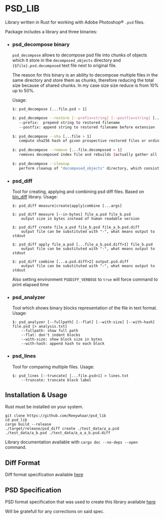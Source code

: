 # PSD_LIB
Library written in Rust for working with Adobe Photoshop® `.psd` files.

Package includes a library and three binaries:

* ### psd_decompose binary

  `psd_decompose` allows to decompose psd file into chunks of objects which it store in the `decomposed_objects` directory and `{$file}.psd.decomposed` text file next to original file.

  The reason for this binary is an ability to decompose multiple files in the same directory and store them as chunks, therefore reducing the total size because of shared chunks. In my case size size reduce is from 10% up to 50%.

  Usage:

  ```bash
  $: psd_decompose [...file.psd > 1]
  
  $: psd_decompose --restore [--prefix=string] [--postfix=string] [...file.psd.decomposed > 1]
     --prefix:  prepend string to restored filename
     --postfix: append string to restored filename before extension
     
  $: psd_decompose --sha [...file > 1]
     compute sha256 hash of given prospective restored files or ordinary files. Usefull to check that restore will be correct.
     
  $: psd_decompose --remove [...file.decomposed > 1]
     removes decomposed index file and rebuilds (actually gather all the hashes from other files in the directory and removes hashes which are orphaned) decomposed_opjects directory.
     
  $: psd_decompose --cleanup
     perform cleanup of "decomposed_objects" directory, which consists of populating unique index of every hash of every .decomposed file and removing every hash which doesn't said index contains.
  ```

* ### psd_diff

  Tool for creating, applying and combining psd diff files. Based on [bin_diff](https://github.com/Reeywhaar/bin_diff) library. Usage:

  ```
  $: psd_diff measure|create|apply|combine [...args]

  $: psd_diff measure [--in-bytes] file_a.psd file_b.psd
      output size in bytes instead of human readable version

  $: psd_diff create file_a.psd file_b.psd file_a_b.psd.diff
      output file can be substituted with "-", what means output to stdout

  $: psd_diff apply file_a.psd [...file_a_b.psd.diff>1] file_b.psd
      output file can be substituted with "-", what means output to stdout

  $: psd_diff combine [...a.psd.diff>2] output.psd.diff
      output file can be substituted with "-", what means output to stdout
  ```

  Also setting environment `PSDDIFF_VERBOSE` to `true` will force command to print elapsed time

* ### psd_analyzer

  Tool which shows binary blocks representation of the file in text format. Usage:

  ```
  $: psd_analyzer [--fullpath] [--flat] [--with-size] [--with-hash] file.psd [> analysis.txt]
      --fullpath: show full path
      --flat: don't indent blocks
      --with-size: show block size in bytes
      --with-hash: append hash to each block
  ```

* ### psd_lines

  Tool for comparing multiple files. Usage:

  ```
  $: psd_lines [--truncate] [...file.psd>1] > lines.txt
      --truncate: truncate block label
  ```

## Installation & Usage
Rust must be installed on your system.

```
git clone https://github.com/Reeywhaar/psd_lib
cd psd_lib
cargo build --release
./target/release/psd_diff create ./test_data/a_a.psd ./test_data/a_b.psd ./test_data/a_a_a_b.psd.diff
```

Library documentation available with `cargo doc --no-deps --open` command.

## Diff Format
Diff format specification available [here](./psd_diff_spec.md)

## PSD Specification
PSD format specification that was used to create this library available [here](./psd_spec.md)

Will be gratefull for any corrections on said spec.